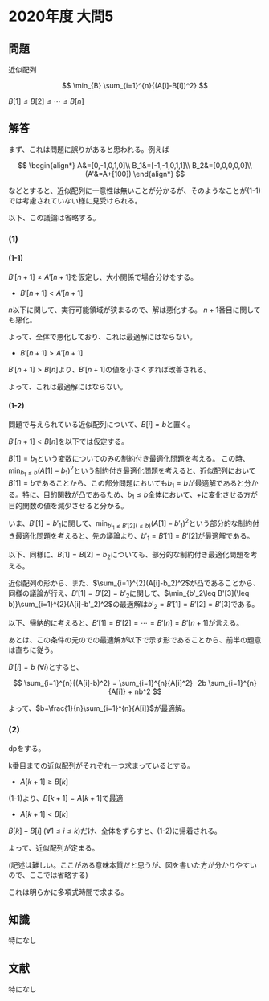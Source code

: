 # 2020年度 大問5

## 問題

近似配列

$$
\min_{B} \sum_{i=1}^{n}{(A[i]-B[i])^2}
$$

$B[1]\leq B[2] \leq \cdots \leq B[n]$

## 解答

まず、これは問題に誤りがあると思われる。例えば

$$
\begin{align*}
A&=[0,-1,0,1,0]\\
B_1&=[-1,-1,0,1,1]\\
B_2&=[0,0,0,0,0]\\
(A'&=A+[100])
\end{align*}
$$

などとすると、近似配列に一意性は無いことが分かるが、そのようなことが(1-1)では考慮されていない様に見受けられる。

以下、この議論は省略する。

### (1)

#### (1-1)

$B'[n+1] \neq A'[n+1]$を仮定し、大小関係で場合分けをする。

* $B'[n+1] < A'[n+1]$

$n$以下に関して、実行可能領域が狭まるので、解は悪化する。
$n+1$番目に関しても悪化。

よって、全体で悪化しており、これは最適解にはならない。

* $B'[n+1] > A'[n+1]$

$B'[n+1]>B[n]$より、$B'[n+1]$の値を小さくすれば改善される。

よって、これは最適解にはならない。

#### (1-2)

問題で与えられている近似配列について、$B[i]=b$と置く。

$B'[n+1]<B[n]$を以下では仮定する。

$B[1]=b_1$という変数についてのみの制約付き最適化問題を考える。
この時、$\min_{b_1\leq b}(A[1]-b_1)^2$という制約付き最適化問題を考えると、近似配列において$B[1]=b$であることから、この部分問題においても$b_1=b$が最適解であると分かる。特に、目的関数が凸であるため、$b_1 \leq b$全体において、+に変化させる方が目的関数の値を減少させると分かる。

いま、$B'[1]=b'_1$に関して、$\min_{b'_1 \leq B'[2] (\leq b)}(A[1]-b'_1)^2$という部分的な制約付き最適化問題を考えると、先の議論より、$b'_1=B'[1]=B'[2]$が最適解である。

以下、同様に、$B[1]=B[2]=b_2$についても、部分的な制約付き最適化問題を考える。

近似配列の形から、また、$\sum_{i=1}^{2}(A[i]-b_2)^2$が凸であることから、同様の議論が行え、$B'[1]=B'[2]=b'_2$に関して、$\min_{b'_2\leq B'[3](\leq b)}\sum_{i=1}^{2}(A[i]-b'_2)^2$の最適解は$b'_2=B'[1]=B'[2]=B'[3]$である。

以下、帰納的に考えると、$B'[1]=B'[2]=\cdots=B'[n]=B'[n+1]$が言える。

あとは、この条件の元のでの最適解が以下で示す形であることから、前半の題意は直ちに従う。

$B'[i]=b \; (\forall i)$とすると、

$$
\sum_{i=1}^{n}{(A[i]-b)^2} = \sum_{i=1}^{n}{A[i]^2} -2b \sum_{i=1}^{n}{A[i]} + nb^2
$$

よって、$b=\frac{1}{n}\sum_{i=1}^{n}{A[i]}$が最適解。

### (2)

dpをする。

k番目までの近似配列がそれぞれ一つ求まっているとする。

* $A[k+1] \geq B[k]$

(1-1)より、$B[k+1]=A[k+1]$で最適

* $A[k+1] < B[k]$

$B[k]-B[i] \; (\forall 1 \leq i \leq k)$だけ、全体をずらすと、(1-2)に帰着される。

よって、近似配列が定まる。

(記述は難しい。ここがある意味本質だと思うが、図を書いた方が分かりやすいので、ここでは省略する)

これは明らかに多項式時間で求まる。

## 知識

特になし

## 文献

特になし
